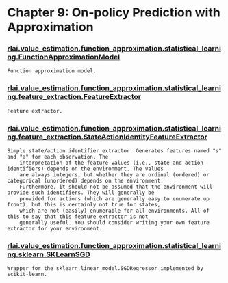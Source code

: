 # Chapter 9:  On-policy Prediction with Approximation
### [rlai.value_estimation.function_approximation.statistical_learning.FunctionApproximationModel](https://github.com/MatthewGerber/rlai/tree/master/src/rlai/value_estimation/function_approximation/statistical_learning.py#L11)
```
Function approximation model.
```
### [rlai.value_estimation.function_approximation.statistical_learning.feature_extraction.FeatureExtractor](https://github.com/MatthewGerber/rlai/tree/master/src/rlai/value_estimation/function_approximation/statistical_learning/feature_extraction.py#L13)
```
Feature extractor.
```
### [rlai.value_estimation.function_approximation.statistical_learning.feature_extraction.StateActionIdentityFeatureExtractor](https://github.com/MatthewGerber/rlai/tree/master/src/rlai/value_estimation/function_approximation/statistical_learning/feature_extraction.py#L34)
```
Simple state/action identifier extractor. Generates features named "s" and "a" for each observation. The
    interpretation of the feature values (i.e., state and action identifiers) depends on the environment. The values
    are always integers, but whether they are ordinal (ordered) or categorical (unordered) depends on the environment.
    Furthermore, it should not be assumed that the environment will provide such identifiers. They will generally be
    provided for actions (which are generally easy to enumerate up front), but this is certainly not true for states,
    which are not (easily) enumerable for all environments. All of this to say that this feature extractor is not
    generally useful. You should consider writing your own feature extractor for your environment.
```
### [rlai.value_estimation.function_approximation.statistical_learning.sklearn.SKLearnSGD](https://github.com/MatthewGerber/rlai/tree/master/src/rlai/value_estimation/function_approximation/statistical_learning/sklearn.py#L13)
```
Wrapper for the sklearn.linear_model.SGDRegressor implemented by scikit-learn.
```
